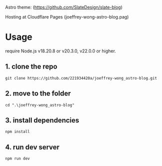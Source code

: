 Astro theme: (https://github.com/SlateDesign/slate-blog)

Hosting at Cloudflare Pages
(joeffrey-wong-astro-blog.pag)

# Usage

require Node.js v18.20.8 or v20.3.0, v22.0.0 or higher. 

## 1. clone the repo

```
git clone https://github.com/221934420a/joeffrey-wong_astro-blog.git
```
## 2. move to the folder

```
cd ".\joeffrey-wong_astro-blog"
```

## 3. install dependencies

```
npm install
```

## 4. run dev server

```
npm run dev
```
